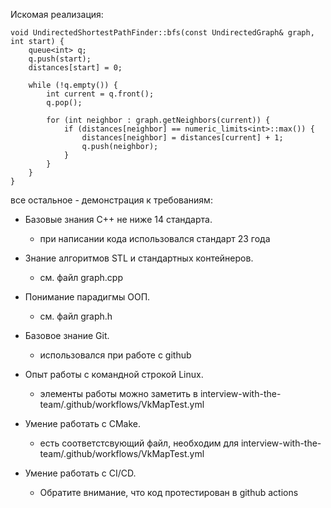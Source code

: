 Искомая реализация: 

    void UndirectedShortestPathFinder::bfs(const UndirectedGraph& graph, int start) {
        queue<int> q;
        q.push(start);
        distances[start] = 0;
    
        while (!q.empty()) {
            int current = q.front();
            q.pop();
    
            for (int neighbor : graph.getNeighbors(current)) {
                if (distances[neighbor] == numeric_limits<int>::max()) {
                    distances[neighbor] = distances[current] + 1;
                    q.push(neighbor);
                }
            }
        }
    } 

все остальное - демонстрация к требованиям: 

* Базовые знания C++ не ниже 14 стандарта.
    * при написании кода использовался стандарт 23 года

* Знание  алгоритмов STL и стандартных контейнеров.
    * см. файл graph.cpp

* Понимание парадигмы ООП.
    * см. файл graph.h

* Базовое знание Git.
    * использовался при работе с github

* Опыт работы с командной строкой Linux.
    * элементы работы можно заметить в interview-with-the-team/.github/workflows/VkMapTest.yml

* Умение работать с CMake.
    * есть соответстсвующий файл, необходим для interview-with-the-team/.github/workflows/VkMapTest.yml

* Умение работать с CI/CD.
    * Обратите внимание, что код протестирован в github actions

